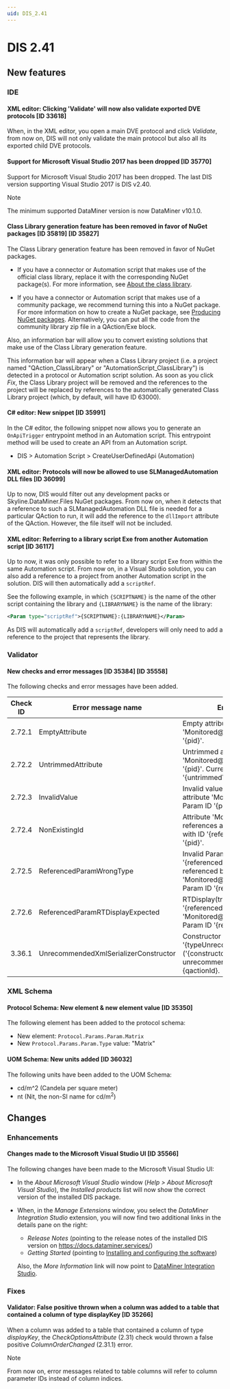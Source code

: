 ```yaml
---
uid: DIS_2.41
---
```


# DIS 2.41

## New features

### IDE

#### XML editor: Clicking 'Validate' will now also validate exported DVE protocols [ID 33618]

When, in the XML editor, you open a main DVE protocol and click *Validate*, from now on, DIS will not only validate the main protocol but also all its exported child DVE protocols.

#### Support for Microsoft Visual Studio 2017 has been dropped [ID 35770]

Support for Microsoft Visual Studio 2017 has been dropped. The last DIS version supporting Visual Studio 2017 is DIS v2.40.

> [!NOTE]
> The minimum supported DataMiner version is now DataMiner v10.1.0.

#### Class Library generation feature has been removed in favor of NuGet packages [ID 35819] [ID 35827]

The Class Library generation feature has been removed in favor of NuGet packages.

- If you have a connector or Automation script that makes use of the official class library, replace it with the corresponding NuGet package(s). For more information, see [About the class library](xref:ClassLibraryIntroduction).

- If you have a connector or Automation script that makes use of a community package, we recommend turning this into a NuGet package. For more information on how to create a NuGet package, see [Producing NuGet packages](xref:Producing_NuGet). Alternatively, you can put all the code from the community library zip file in a QAction/Exe block.

Also, an information bar will allow you to convert existing solutions that make use of the Class Library generation feature.

This information bar will appear when a Class Library project (i.e. a project named "QAction_ClassLibrary" or "AutomationScript_ClassLibrary") is detected in a protocol or Automation script solution. As soon as you click *Fix*, the Class Library project will be removed and the references to the project will be replaced by references to the automatically generated Class Library project (which, by default, will have ID 63000).

#### C# editor: New snippet [ID 35991]

In the C# editor, the following snippet now allows you to generate an `OnApiTrigger` entrypoint method in an Automation script. This entrypoint method will be used to create an API from an Automation script.

- DIS \> Automation Script \> CreateUserDefinedApi (Automation)

#### XML editor: Protocols will now be allowed to use SLManagedAutomation DLL files [ID 36099]

Up to now, DIS would filter out any development packs or Skyline.DataMiner.Files NuGet packages. From now on, when it detects that a reference to such a SLManagedAutomation DLL file is needed for a particular QAction to run, it will add the reference to the `dllImport` attribute of the QAction. However, the file itself will not be included.

#### XML editor: Referring to a library script Exe from another Automation script [ID 36117]

​Up to now, it was only possible to refer to a library script Exe from within the same Automation script. From now on, in a Visual Studio solution, you can also add a reference to a project from another Automation script in the solution. DIS will then automatically add a `scriptRef`.

See the following example, in which `{SCRIPTNAME}` is the name of the other script containing the library and `{LIBRARYNAME}` is the name of the library:

```xml
<Param type="scriptRef">{SCRIPTNAME}:{LIBRARYNAME}</Param>
```

As DIS will automatically add a `scriptRef`, developers will only need to add a reference to the project that represents the library.

### Validator

#### New checks and error messages [ID 35384] [ID 35558]

The following checks and error messages have been added.

| Check ID | Error message name | Error message |
|--|--|--|
| 2.72.1 | EmptyAttribute | Empty attribute 'Monitored@disabledIf' in Param '{pid}'. |
| 2.72.2 | UntrimmedAttribute | Untrimmed attribute 'Monitored@disabledIf' in Param '{pid}'. Current value '{untrimmedValue}'. |
| 2.72.3 | InvalidValue | Invalid value '{attributeValue}' in attribute 'Monitored@disabledIf'. Param ID '{pid}'. |
| 2.72.4 | NonExistingId | Attribute 'Monitored@disabledIf' references a non-existing 'Param' with ID '{referencedPid}'. Param ID '{pid}'. |
| 2.72.5 | ReferencedParamWrongType | Invalid Param Type '{referencedParamType}' on Param referenced by a 'Monitored@disabledIf' attribute. Param ID '{referencedPid}'. |
| 2.72.6 | ReferencedParamRTDisplayExpected | RTDisplay(true) expected on Param '{referencedPid}' referenced by a 'Monitored@disabledIf' attribute. Param ID '{referencingPid}'. |
| 3.36.1 | UnrecommendedXmlSerializerConstructor | Constructor '{typeUnrecommendedConstructor}' ('{constructorNamespace}') is unrecommended. QAction ID {qactionId}. |

### XML Schema

#### Protocol Schema: New element & new element value [ID 35350]

The following element has been added to the protocol schema:

- New element: `Protocol.Params.Param.Matrix`
- New `Protocol.Params.Param.Type` value: "Matrix"

#### UOM Schema: New units added [ID 36032]

The following units have been added to the UOM Schema:

- cd/m^2 (Candela per square meter)
- nt (Nit, the non-SI name for cd/m<sup>2</sup>)

## Changes

### Enhancements

#### Changes made to the Microsoft Visual Studio UI [ID 35566]

The following changes have been made to the Microsoft Visual Studio UI:

- In the *About Microsoft Visual Studio* window (*Help > About Microsoft Visual Studio*), the *Installed products* list will now show the correct version of the installed DIS package.

- When, in the *Manage Extensions* window, you select the *DataMiner Integration Studio* extension, you will now find two additional links in the details pane on the right:

  - *Release Notes* (pointing to the release notes of the installed DIS version on <https://docs.dataminer.services/>)
  - *Getting Started* (pointing to [Installing and configuring the software](xref:Installing_and_configuring_the_software))

  Also, the *More Information* link will now point to [DataMiner Integration Studio](xref:Overall_concept_of_the_DataMiner_Integration_Studio).

### Fixes

#### Validator: False positive thrown when a column was added to a table that contained a column of type displayKey [ID 35266]

When a column was added to a table that contained a column of type *displayKey*, the *CheckOptionsAttribute* (2.31) check would thrown a false positive *ColumnOrderChanged* (2.31.1) error.

> [!NOTE]
> From now on, error messages related to table columns will refer to column parameter IDs instead of column indices.
